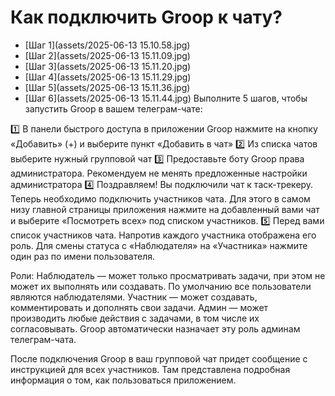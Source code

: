 # Как подключить Groop к чату?
- [Шаг 1](assets/2025-06-13 15.10.58.jpg)
- [Шаг 2](assets/2025-06-13 15.11.09.jpg)
- [Шаг 3](assets/2025-06-13 15.11.20.jpg)
- [Шаг 4](assets/2025-06-13 15.11.29.jpg)
- [Шаг 5](assets/2025-06-13 15.11.36.jpg)
- [Шаг 6](assets/2025-06-13 15.11.44.jpg)
Выполните 5 шагов, чтобы запустить Groop в вашем телеграм-чате:

1️⃣ В панели быстрого доступа в приложении Groop нажмите на кнопку «Добавить» (+) и выберите пункт «Добавить в чат»
2️⃣ Из списка чатов выберите нужный групповой чат
3️⃣ Предоставьте боту Groop права администратора. Рекомендуем не менять предложенные настройки администратора
4️⃣ Поздравляем! Вы подключили чат к таск-трекеру. Теперь необходимо подключить участников чата. Для этого в самом низу главной страницы приложения нажмите на добавленный вами чат и выберите «Посмотреть всех» под списком участников.
5️⃣ Перед вами список участников чата. Напротив каждого участника отображена его роль. Для смены статуса с «Наблюдателя» на «Участника» нажмите один раз по имени пользователя.

Роли:
Наблюдатель — может только просматривать задачи, при этом не может их выполнять или создавать. По умолчанию все пользователи являются наблюдателями.
Участник — может создавать, комментировать и дополнять свои задачи.
Админ — может производить любые действия с задачами, в том числе их согласовывать. Groop автоматически назначает эту роль админам телеграм-чата.

После подключения Groop в ваш групповой чат придет сообщение с инструкцией для всех участников. Там представлена подробная информация о том, как пользоваться приложением.


